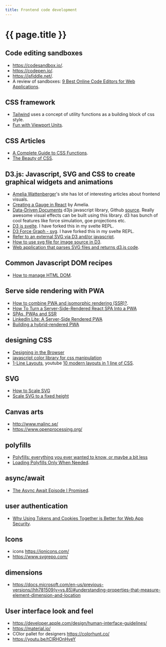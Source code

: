 ```yaml
---
title: Frontend code development
---
```


# {{ page.title }}

## Code editing sandboxes

* <https://codesandbox.io/>.
* <https://codepen.io/>.
* <https://jsfiddle.net/>.
* A review of sandboxes: [9 Best Online Code Editors for Web Applications](https://geekflare.com/online-code-editors/).

## CSS framework
* [Tailwind](https://tailwind.run/) uses a concept of utility functions as
a building block of css style.
* [Fun with Viewport Units](https://css-tricks.com/fun-viewport-units/).

## CSS Articles
* [A Complete Guide to CSS Functions](https://css-tricks.com/complete-guide-to-css-functions/).
* [The Beauty of CSS](https://dev.to/ziizium/the-beauty-of-css-3fle).

## D3.js: Javascript, SVG and CSS to create graphical widgets and animations
* [Amelia Wattenberger](https://wattenberger.com/)'s site has lot of interesting articles about frontend visuals. 
* [Creating a Gauge in React](https://wattenberger.com/blog/gauge) by Amelia.
* [Data-Driven Documents](https://d3js.org/) d3js javascript library, Github [source](https://github.com/d3/d3).
Really awesome visual effects can be built using this library. 
d3 has bunch of cool features like force simulation, goe projections etc.
* [D3 is svelte](https://svelte.dev/repl/8722c32f4e1a44a98e3a3fc8a095b2d7?version=3.5.3). I have forked this in my svelte REPL.
* [D3 Force Graph - svg](https://svelte.dev/repl/01a5774b53e9416584428c025668407b?version=3.15.0). I have forked this in my svelte REPL.
* [Refer to an external SVG via D3 and/or javascript](https://stackoverflow.com/questions/21209549/embed-and-refer-to-an-external-svg-via-d3-and-or-javascript).
* [How to use svg file for image source in D3](https://stackoverflow.com/questions/12975929/how-to-use-svg-file-for-image-source-in-d3).
* [Web application that parses SVG files and returns d3.js code](https://github.com/billautomata/svg2d3/).

## Common Javascript DOM recipes
* [How to manage HTML DOM](https://htmldom.dev/).

## Serve side rendering with PWA
* [How to combine PWA and isomorphic rendering (SSR)?](https://michaljanaszek.com/blog/combine-pwa-and-isomorphic-rendering/).
* [How To Turn a Server-Side-Rendered React SPA Into a PWA](https://sunkanqiang.com/how-to-turn-ssr-react-spa-into-pwa/)
* [SPAs, PWAs and SSR](https://simplabs.com/blog/2019/04/05/spas-pwas-and-ssr/)
* [LinkedIn Lite: A Server-Side Rendered PWA](https://engineering.linkedin.com/blog/2018/07/linkedin-lite--a-server-side-rendered-pwa)
* [Building a hybrid-rendered PWA](https://medium.com/dev-channel/building-a-hybrid-rendered-pwa-c9d645baf158)

## designing CSS
* [Designing in the Browser](https://www.youtube.com/playlist?list=PLNYkxOF6rcIDI0QtJvW6vKonTxn6azCsD)
* [javascript color library for css manipulation](https://github.com/gka/chroma.js)
* [1-Line Layouts](https://1linelayouts.glitch.me/), youtube [10 modern layouts in 1 line of CSS](https://youtu.be/qm0IfG1GyZU).

## SVG
* [How to Scale SVG](https://css-tricks.com/scale-svg/)
* [Scale SVG to a fixed height](https://stackoverflow.com/questions/45524875/scale-svg-to-a-fixed-height)

## Canvas arts
* <http://www.malinc.se/>
* <https://www.openprocessing.org/>


## polyfills
* [Polyfills: everything you ever wanted to know, or maybe a bit less](
https://medium.com/hackernoon/polyfills-everything-you-ever-wanted-to-know-or-maybe-a-bit-less-7c8de164e423)
* [Loading Polyfills Only When Needed](https://philipwalton.com/articles/loading-polyfills-only-when-needed/).

## async/await
* [The Async Await Episode I Promised](https://youtu.be/vn3tm0quoqE).

## user authentication
* [Why Using Tokens and Cookies Together is Better for Web App Security](https://blog.bitsrc.io/why-using-tokens-and-cookies-together-is-better-for-web-apps-9d205b7c1961).

## Icons
* icons <https://ionicons.com/>
* <https://www.svgrepo.com/>

## dimensions
* <https://docs.microsoft.com/en-us/previous-versions//hh781509(v=vs.85)#understanding-properties-that-measure-element-dimension-and-location>


## User interface look and feel
* <https://developer.apple.com/design/human-interface-guidelines/>
* <https://material.io/>
* COlor pallet for designers <https://colorhunt.co/>
* <https://youtu.be/tClRHOnHveY>

